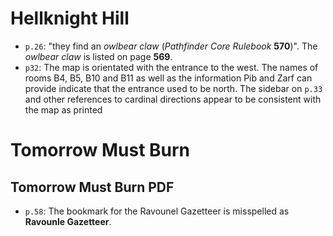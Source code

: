 # Hellknight Hill

* `p.26`: "they find an *owlbear claw* (*Pathfinder Core Rulebook* **570**)". 
  The *owlbear claw* is listed on page **569**.
* `p32`: The map is orientated with the entrance to the west.
  The names of rooms B4, B5, B10 and B11 as well as the information Pib and Zarf
  can provide indicate that the entrance used to be north. 
  The sidebar on `p.33` and other references to cardinal directions appear to be
  consistent with the map as printed

# Tomorrow Must Burn
## Tomorrow Must Burn PDF

* `p.58`: The bookmark for the Ravounel Gazetteer
  is misspelled as **Ravounle Gazetteer**.
